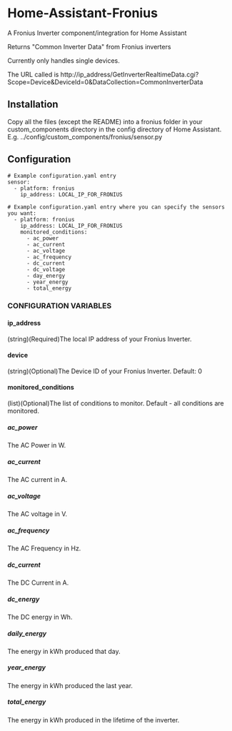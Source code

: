 # Home-Assistant-Fronius
A Fronius Inverter component/integration for Home Assistant

Returns "Common Inverter Data" from Fronius inverters

Currently only handles single devices.

The URL called is http://ip_address/GetInverterRealtimeData.cgi?Scope=Device&DeviceId=0&DataCollection=CommonInverterData

## Installation
Copy all the files (except the README) into a fronius folder in your custom_components directory in the config directory of Home Assistant.
E.g. ../config/custom_components/fronius/sensor.py

## Configuration
```
# Example configuration.yaml entry
sensor:
  - platform: fronius
    ip_address: LOCAL_IP_FOR_FRONIUS
```

```
# Example configuration.yaml entry where you can specify the sensors you want:
  - platform: fronius
    ip_address: LOCAL_IP_FOR_FRONIUS
    monitored_conditions:
      - ac_power
      - ac_current
      - ac_voltage
      - ac_frequency
      - dc_current
      - dc_voltage
      - day_energy
      - year_energy
      - total_energy
```
### CONFIGURATION VARIABLES
#### ip_address
(string)(Required)The local IP address of your Fronius Inverter.

#### device
(string)(Optional)The Device ID of your Fronius Inverter. Default: 0

#### monitored_conditions
(list)(Optional)The list of conditions to monitor. Default - all conditions are monitored.

##### ac_power
The AC Power in W.

##### ac_current
The AC current in A.

##### ac_voltage
The AC voltage in V.

##### ac_frequency
The AC Frequency in Hz.

##### dc_current
The DC Current in A.

##### dc_energy
The DC energy in Wh.

##### daily_energy
The energy in kWh produced that day.

##### year_energy
The energy in kWh produced the last year.

##### total_energy
The energy in kWh produced in the lifetime of the inverter.

